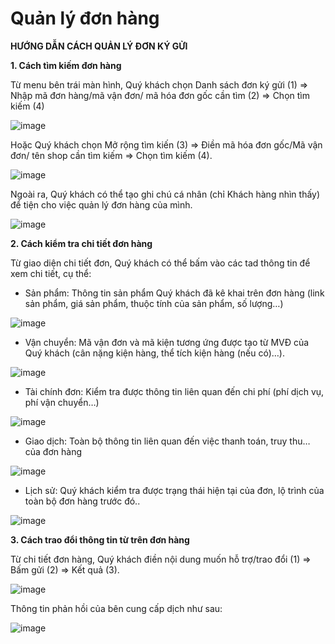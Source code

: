 # Quản lý đơn hàng

**HƯỚNG DẪN CÁCH QUẢN LÝ ĐƠN KÝ GỬI**

**1. Cách tìm kiếm đơn hàng**

Từ menu bên trái màn hình, Quý khách chọn Danh sách đơn ký gửi (1) => Nhập mã đơn hàng/mã vận đơn/ mã hóa đơn gốc cần tìm (2) => Chọn tìm kiếm (4)

![image](https://user-images.githubusercontent.com/85599407/186576558-c6b8b5ff-0281-4256-a282-f0bd6e01c453.png)

Hoặc Quý khách chọn Mở rộng tìm kiến (3) =>  Điền mã hóa đơn gốc/Mã vận đơn/ tên shop cần tìm kiếm => Chọn tìm kiếm (4).

![image](https://user-images.githubusercontent.com/85599407/186577538-5518d21b-a7a4-4423-80ba-31375884c45c.png)

Ngoài ra, Quý khách có thể tạo ghi chú cá nhân (chỉ Khách hàng nhìn thấy) để tiện cho việc quản lý đơn hàng của mình.

![image](https://user-images.githubusercontent.com/85599407/186577717-16c5c11c-ad02-491a-8ec0-cd2103184482.png)

**2. Cách kiểm tra chi tiết đơn hàng**

Từ giao diện chi tiết đơn, Quý khách có thể bấm vào các tad thông tin để xem chi tiết, cụ thể:

* Sản phẩm: Thông tin sản phẩm Quý khách đã kê khai trên đơn hàng \(link sản phẩm, giá sản phẩm, thuộc tính của sản phẩm, số lượng…\)

![image](https://user-images.githubusercontent.com/85599407/186577907-d4b27dac-f1a3-4278-ab23-75dd64882a7a.png)

* Vận chuyển: Mã vận đơn và mã kiện tương ứng được tạo từ MVĐ của Quý khách \(cân nặng kiện hàng, thể tích kiện hàng \(nếu có\)…\).

![image](https://user-images.githubusercontent.com/85599407/186578032-df28c153-2df2-4519-9724-31a72f2ae189.png)

* Tài chính đơn: Kiểm tra được thông tin liên quan đến chi phí \(phí dịch vụ, phí vận chuyển…\)

![image](https://user-images.githubusercontent.com/85599407/186578225-7f6aca0c-725f-4299-9306-2f09924b63e6.png)

* Giao dịch: Toàn bộ thông tin liên quan đến việc thanh toán, truy thu… của đơn hàng

![image](https://user-images.githubusercontent.com/85599407/186578303-762c818e-ba8e-486a-b435-df73e3af6a9c.png)

* Lịch sử: Quý khách kiểm tra được trạng thái hiện tại của đơn, lộ trình của toàn bộ đơn hàng trước đó..

![image](https://user-images.githubusercontent.com/85599407/186578355-19750cec-efa2-4140-b1ab-800e9b0ebb65.png)

**3. Cách trao đổi thông tin từ trên đơn hàng**

Từ chi tiết đơn hàng, Quý khách điền nội dung muốn hỗ trợ/trao đổi (1)  => Bấm gửi (2) => Kết quả (3).

![image](https://user-images.githubusercontent.com/85599407/186578943-604f4360-8dd2-4a34-90cc-8af2ddfb61b2.png)

Thông tin phản hồi của bên cung cấp dịch như sau:

![image](https://user-images.githubusercontent.com/85599407/186579116-813b73bd-0668-492b-a695-02239d58faf8.png)



